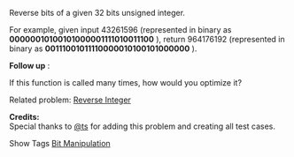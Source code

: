 Reverse bits of a given 32 bits unsigned integer.

For example, given input 43261596 (represented in binary as **00000010100101000001111010011100** ), return 964176192 (represented in binary as **00111001011110000010100101000000** ).

**Follow up** :  
 If this function is called many times, how would you optimize it?

Related problem: [Reverse Integer](/problems/reverse-integer/)

**Credits:**  
Special thanks to [@ts](https://oj.leetcode.com/discuss/user/ts) for adding this problem and creating all test cases.

Show Tags
 [Bit Manipulation](/tag/bit-manipulation/)
